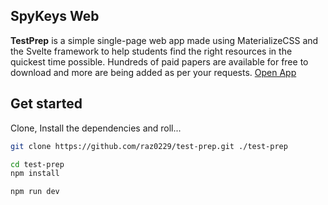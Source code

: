 ## SpyKeys Web
**TestPrep** is a simple single-page web app made using MaterializeCSS and the Svelte framework to help students find the right resources in the quickest time possible. Hundreds of paid papers are available for free to download and more are being added as per your requests.
[Open App](https://testprep.netlify.com)
## Get started

  

Clone, Install the dependencies and roll...

  

```bash
git clone https://github.com/raz0229/test-prep.git ./test-prep

cd test-prep
npm install

npm run dev

```